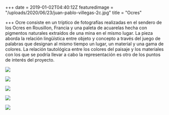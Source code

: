 +++
date = 2019-01-02T04:40:12Z
featuredimage = "/uploads/2020/06/23/juan-pablo-villegas-2c.jpg"
title = "Ocres"

+++
Ocre consiste en un tríptico de fotografías realizadas en el sendero de los Ocres en Rousillon, Francia y una paleta de acuarelas hecha con pigmentos naturales extraídos de una mina en el mismo lugar. La pieza aborda la relación lingüística entre objeto y concepto a través del juego de palabras que designan al mismo tiempo un lugar, un material y una gama de colores. La relación tautológica entre los colores del paisaje y los materiales con los que se podría llevar a cabo la representación es otro de los puntos de interés del proyecto.

![](/uploads/2020/06/23/juan-pablo-villegas-2.jpg)

![](/uploads/2020/06/23/juan-pablo-villegas-2c.jpg)

![](/uploads/2020/06/23/juan-pablo-villegas-2b.jpg)

![](/uploads/2020/06/23/juan-pablo-villegas-2a.jpg)

![](/uploads/2020/06/23/juan-pablo-villegas-2d.jpg)